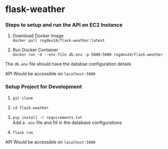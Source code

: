 # flask-weather

### Steps to setup and run the API on EC2 Instance

1. Download Docker Image  
`docker pull rogdex24/flask-weather:latest`

2. Run Docker Container  
`docker run -d --env-file db.env -p 5000:5000 rogdex24/flask-weather`

The `db.env` file should have the databse configuration details

API Would be accessible on `localhost:5000`

### Setup Project for Development 

1. `git clone`

2. `cd flask-weather`

3. `pip install -r requirements.txt`  
    Add a `.env` file and fill in the database configurations
4. `flask run`

API Would be accessible on `localhost:5000`
